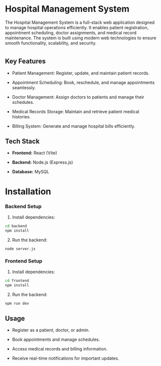 
# Hospital Management System

The Hospital Management System is a full-stack web application designed to manage hospital operations efficiently. It enables patient registration, appointment scheduling, doctor assignments, and medical record maintenance. The system is built using modern web technologies to ensure smooth functionality, scalability, and security.

#

## Key Features

- Patient Management: Register, update, and maintain patient records.

- Appointment Scheduling: Book, reschedule, and manage appointments seamlessly.

- Doctor Management: Assign doctors to patients and manage their schedules.

- Medical Records Storage: Maintain and retrieve patient medical histories.

- Billing System: Generate and manage hospital bills efficiently.


## Tech Stack

- **Frontend:** React (Vite)

- **Backend:** Node.js (Express.js)

- **Database:** MySQL


# Installation

### Backend Setup

1. Install dependencies:

```bash
cd backend
npm install
```

2. Run the backend:

```bash
node server.js
```

### Frontend Setup

1. Install dependencies:

```bash
cd frontend
npm install
```

2. Run the backend:

```bash
npm run dev
```


    
## Usage

- Register as a patient, doctor, or admin.

- Book appointments and manage schedules.

- Access medical records and billing information.

- Receive real-time notifications for important updates.
